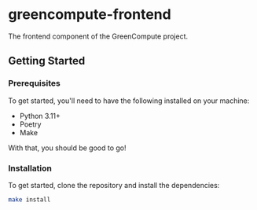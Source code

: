 # greencompute-frontend

The frontend component of the GreenCompute project.

## Getting Started

### Prerequisites

To get started, you'll need to have the following installed on your machine:

- Python 3.11+
- Poetry
- Make

With that, you should be good to go!

### Installation

To get started, clone the repository and install the dependencies:

```bash
make install
```
